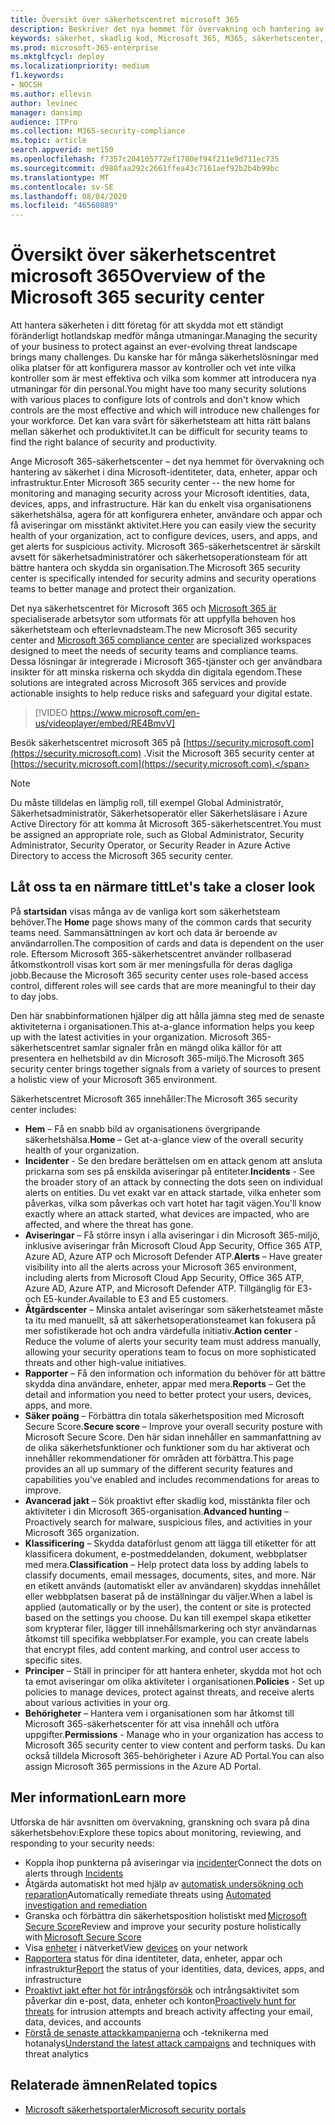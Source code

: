 ```yaml
---
title: Översikt över säkerhetscentret microsoft 365
description: Beskriver det nya hemmet för övervakning och hantering av säkerhet i dina Microsoft-identiteter, data, enheter och appar.
keywords: säkerhet, skadlig kod, Microsoft 365, M365, säkerhetscenter, övervaka, rapportera, identiteter, data, enheter, appar
ms.prod: microsoft-365-enterprise
ms.mktglfcycl: deploy
ms.localizationpriority: medium
f1.keywords:
- NOCSH
ms.author: ellevin
author: levinec
manager: dansimp
audience: ITPro
ms.collection: M365-security-compliance
ms.topic: article
search.appverid: met150
ms.openlocfilehash: f7357c204105772ef1780ef94f211e9d711ec735
ms.sourcegitcommit: d988faa292c2661ffea43c7161aef92b2b4b99bc
ms.translationtype: MT
ms.contentlocale: sv-SE
ms.lasthandoff: 08/04/2020
ms.locfileid: "46560889"
---
```

# <a name="overview-of-the-microsoft-365-security-center"></a><span data-ttu-id="3303c-104">Översikt över säkerhetscentret microsoft 365</span><span class="sxs-lookup"><span data-stu-id="3303c-104">Overview of the Microsoft 365 security center</span></span>

<span data-ttu-id="3303c-105">Att hantera säkerheten i ditt företag för att skydda mot ett ständigt föränderligt hotlandskap medför många utmaningar.</span><span class="sxs-lookup"><span data-stu-id="3303c-105">Managing the security of your business to protect against an ever-evolving threat landscape brings many challenges.</span></span> <span data-ttu-id="3303c-106">Du kanske har för många säkerhetslösningar med olika platser för att konfigurera massor av kontroller och vet inte vilka kontroller som är mest effektiva och vilka som kommer att introducera nya utmaningar för din personal.</span><span class="sxs-lookup"><span data-stu-id="3303c-106">You might have too many security solutions with various places to configure lots of controls and don't know which controls are the most effective and which will introduce new challenges for your workforce.</span></span> <span data-ttu-id="3303c-107">Det kan vara svårt för säkerhetsteam att hitta rätt balans mellan säkerhet och produktivitet.</span><span class="sxs-lookup"><span data-stu-id="3303c-107">It can be difficult for security teams to find the right balance of security and productivity.</span></span>

<span data-ttu-id="3303c-108">Ange Microsoft 365-säkerhetscenter – det nya hemmet för övervakning och hantering av säkerhet i dina Microsoft-identiteter, data, enheter, appar och infrastruktur.</span><span class="sxs-lookup"><span data-stu-id="3303c-108">Enter Microsoft 365 security center -- the new home for monitoring and managing security across your Microsoft identities, data, devices, apps, and infrastructure.</span></span> <span data-ttu-id="3303c-109">Här kan du enkelt visa organisationens säkerhetshälsa, agera för att konfigurera enheter, användare och appar och få aviseringar om misstänkt aktivitet.</span><span class="sxs-lookup"><span data-stu-id="3303c-109">Here you can easily view the security health of your organization, act to configure devices, users, and apps, and get alerts for suspicious activity.</span></span> <span data-ttu-id="3303c-110">Microsoft 365-säkerhetscentret är särskilt avsett för säkerhetsadministratörer och säkerhetsoperationsteam för att bättre hantera och skydda sin organisation.</span><span class="sxs-lookup"><span data-stu-id="3303c-110">The Microsoft 365 security center is specifically intended for security admins and security operations teams to better manage and protect their organization.</span></span>

<span data-ttu-id="3303c-111">Det nya säkerhetscentret för Microsoft 365 och [Microsoft 365 är](https://docs.microsoft.com/microsoft-365/compliance/microsoft-365-compliance-center) specialiserade arbetsytor som utformats för att uppfylla behoven hos säkerhetsteam och efterlevnadsteam.</span><span class="sxs-lookup"><span data-stu-id="3303c-111">The new Microsoft 365 security center and [Microsoft 365 compliance center](https://docs.microsoft.com/microsoft-365/compliance/microsoft-365-compliance-center) are specialized workspaces designed to meet the needs of security teams and compliance teams.</span></span> <span data-ttu-id="3303c-112">Dessa lösningar är integrerade i Microsoft 365-tjänster och ger användbara insikter för att minska riskerna och skydda din digitala egendom.</span><span class="sxs-lookup"><span data-stu-id="3303c-112">These solutions are integrated across Microsoft 365 services and provide actionable insights to help reduce risks and safeguard your digital estate.</span></span>

>[!VIDEO https://www.microsoft.com/en-us/videoplayer/embed/RE4BmvV]

<span data-ttu-id="3303c-113">Besök säkerhetscentret microsoft 365 på [https://security.microsoft.com](https://security.microsoft.com) .</span><span class="sxs-lookup"><span data-stu-id="3303c-113">Visit the Microsoft 365 security center at [https://security.microsoft.com](https://security.microsoft.com).</span></span> 

> [!NOTE]
> <span data-ttu-id="3303c-114">Du måste tilldelas en lämplig roll, till exempel Global Administratör, Säkerhetsadministratör, Säkerhetsoperatör eller Säkerhetsläsare i Azure Active Directory för att komma åt Microsoft 365-säkerhetscentret.</span><span class="sxs-lookup"><span data-stu-id="3303c-114">You must be assigned an appropriate role, such as Global Administrator, Security Administrator, Security Operator, or Security Reader in Azure Active Directory to access the Microsoft 365 security center.</span></span>


## <a name="lets-take-a-closer-look"></a><span data-ttu-id="3303c-115">Låt oss ta en närmare titt</span><span class="sxs-lookup"><span data-stu-id="3303c-115">Let's take a closer look</span></span>

<span data-ttu-id="3303c-116">På **startsidan** visas många av de vanliga kort som säkerhetsteam behöver.</span><span class="sxs-lookup"><span data-stu-id="3303c-116">The **Home** page shows many of the common cards that security teams need.</span></span> <span data-ttu-id="3303c-117">Sammansättningen av kort och data är beroende av användarrollen.</span><span class="sxs-lookup"><span data-stu-id="3303c-117">The composition of cards and data is dependent on the user role.</span></span> <span data-ttu-id="3303c-118">Eftersom Microsoft 365-säkerhetscentret använder rollbaserad åtkomstkontroll visas kort som är mer meningsfulla för deras dagliga jobb.</span><span class="sxs-lookup"><span data-stu-id="3303c-118">Because the Microsoft 365 security center uses role-based access control, different roles will see cards that are more meaningful to their day to day jobs.</span></span>  

<span data-ttu-id="3303c-119">Den här snabbinformationen hjälper dig att hålla jämna steg med de senaste aktiviteterna i organisationen.</span><span class="sxs-lookup"><span data-stu-id="3303c-119">This at-a-glance information helps you keep up with the latest activities in your organization.</span></span> <span data-ttu-id="3303c-120">Microsoft 365-säkerhetscentret samlar signaler från en mängd olika källor för att presentera en helhetsbild av din Microsoft 365-miljö.</span><span class="sxs-lookup"><span data-stu-id="3303c-120">The Microsoft 365 security center brings together signals from a variety of sources to present a holistic view of your Microsoft 365 environment.</span></span>

<span data-ttu-id="3303c-121">Säkerhetscentret Microsoft 365 innehåller:</span><span class="sxs-lookup"><span data-stu-id="3303c-121">The Microsoft 365 security center includes:</span></span>

* <span data-ttu-id="3303c-122">**Hem** – Få en snabb bild av organisationens övergripande säkerhetshälsa.</span><span class="sxs-lookup"><span data-stu-id="3303c-122">**Home** – Get at-a-glance view of the overall security health of your organization.</span></span>
* <span data-ttu-id="3303c-123">**Incidenter** - Se den bredare berättelsen om en attack genom att ansluta prickarna som ses på enskilda aviseringar på entiteter.</span><span class="sxs-lookup"><span data-stu-id="3303c-123">**Incidents** - See the broader story of an attack by connecting the dots seen on individual alerts on entities.</span></span> <span data-ttu-id="3303c-124">Du vet exakt var en attack startade, vilka enheter som påverkas, vilka som påverkas och vart hotet har tagit vägen.</span><span class="sxs-lookup"><span data-stu-id="3303c-124">You'll know exactly where an attack started, what devices are impacted, who are affected, and where the threat has gone.</span></span>
* <span data-ttu-id="3303c-125">**Aviseringar** – Få större insyn i alla aviseringar i din Microsoft 365-miljö, inklusive aviseringar från Microsoft Cloud App Security, Office 365 ATP, Azure AD, Azure ATP och Microsoft Defender ATP.</span><span class="sxs-lookup"><span data-stu-id="3303c-125">**Alerts** – Have greater visibility into all the alerts across your Microsoft 365 environment, including alerts from Microsoft Cloud App Security, Office 365 ATP, Azure AD, Azure ATP, and Microsoft Defender ATP.</span></span> <span data-ttu-id="3303c-126">Tillgänglig för E3- och E5-kunder.</span><span class="sxs-lookup"><span data-stu-id="3303c-126">Available to E3 and E5 customers.</span></span>  
* <span data-ttu-id="3303c-127">**Åtgärdscenter** – Minska antalet aviseringar som säkerhetsteamet måste ta itu med manuellt, så att säkerhetsoperationsteamet kan fokusera på mer sofistikerade hot och andra värdefulla initiativ.</span><span class="sxs-lookup"><span data-stu-id="3303c-127">**Action center** - Reduce the volume of alerts your security team must address manually, allowing your security operations team to focus on more sophisticated threats and other high-value initiatives.</span></span>
* <span data-ttu-id="3303c-128">**Rapporter** – Få den information och information du behöver för att bättre skydda dina användare, enheter, appar med mera.</span><span class="sxs-lookup"><span data-stu-id="3303c-128">**Reports** – Get the detail and information you need to better protect your users, devices, apps, and more.</span></span>
* <span data-ttu-id="3303c-129">**Säker poäng** – Förbättra din totala säkerhetsposition med Microsoft Secure Score.</span><span class="sxs-lookup"><span data-stu-id="3303c-129">**Secure score** – Improve your overall security posture with Microsoft Secure Score.</span></span> <span data-ttu-id="3303c-130">Den här sidan innehåller en sammanfattning av de olika säkerhetsfunktioner och funktioner som du har aktiverat och innehåller rekommendationer för områden att förbättra.</span><span class="sxs-lookup"><span data-stu-id="3303c-130">This page provides an all up summary of the different security features and capabilities you've enabled and includes recommendations for areas to improve.</span></span>
* <span data-ttu-id="3303c-131">**Avancerad jakt** – Sök proaktivt efter skadlig kod, misstänkta filer och aktiviteter i din Microsoft 365-organisation.</span><span class="sxs-lookup"><span data-stu-id="3303c-131">**Advanced hunting** – Proactively search for malware, suspicious files, and activities in your Microsoft 365 organization.</span></span>
* <span data-ttu-id="3303c-132">**Klassificering** – Skydda dataförlust genom att lägga till etiketter för att klassificera dokument, e-postmeddelanden, dokument, webbplatser med mera.</span><span class="sxs-lookup"><span data-stu-id="3303c-132">**Classification** – Help protect data loss by adding labels to classify documents, email messages, documents, sites, and more.</span></span> <span data-ttu-id="3303c-133">När en etikett används (automatiskt eller av användaren) skyddas innehållet eller webbplatsen baserat på de inställningar du väljer.</span><span class="sxs-lookup"><span data-stu-id="3303c-133">When a label is applied (automatically or by the user), the content or site is protected based on the settings you choose.</span></span> <span data-ttu-id="3303c-134">Du kan till exempel skapa etiketter som krypterar filer, lägger till innehållsmarkering och styr användarnas åtkomst till specifika webbplatser.</span><span class="sxs-lookup"><span data-stu-id="3303c-134">For example, you can create labels that encrypt files, add content marking, and control user access to specific sites.</span></span>
* <span data-ttu-id="3303c-135">**Principer** – Ställ in principer för att hantera enheter, skydda mot hot och ta emot aviseringar om olika aktiviteter i organisationen.</span><span class="sxs-lookup"><span data-stu-id="3303c-135">**Policies** - Set up policies to manage devices, protect against threats, and receive alerts about various activities in your org.</span></span>
* <span data-ttu-id="3303c-136">**Behörigheter** – Hantera vem i organisationen som har åtkomst till Microsoft 365-säkerhetscenter för att visa innehåll och utföra uppgifter.</span><span class="sxs-lookup"><span data-stu-id="3303c-136">**Permissions** - Manage who in your organization has access to Microsoft 365 security center to view content and perform tasks.</span></span> <span data-ttu-id="3303c-137">Du kan också tilldela Microsoft 365-behörigheter i Azure AD Portal.</span><span class="sxs-lookup"><span data-stu-id="3303c-137">You can also assign Microsoft 365 permissions in the Azure AD Portal.</span></span>

## <a name="learn-more"></a><span data-ttu-id="3303c-138">Mer information</span><span class="sxs-lookup"><span data-stu-id="3303c-138">Learn more</span></span> 

<span data-ttu-id="3303c-139">Utforska de här avsnitten om övervakning, granskning och svara på dina säkerhetsbehov:</span><span class="sxs-lookup"><span data-stu-id="3303c-139">Explore these topics about monitoring, reviewing, and responding to your security needs:</span></span>
- <span data-ttu-id="3303c-140">Koppla ihop punkterna på aviseringar via [incidenter](incident-queue.md)</span><span class="sxs-lookup"><span data-stu-id="3303c-140">Connect the dots on alerts through [Incidents](incident-queue.md)</span></span>
- <span data-ttu-id="3303c-141">Åtgärda automatiskt hot med hjälp av [automatisk undersökning och reparation](mtp-autoir.md)</span><span class="sxs-lookup"><span data-stu-id="3303c-141">Automatically remediate threats using [Automated investigation and remediation](mtp-autoir.md)</span></span>
- <span data-ttu-id="3303c-142">Granska och förbättra din säkerhetsposition holistiskt med [Microsoft Secure Score](microsoft-secure-score.md)</span><span class="sxs-lookup"><span data-stu-id="3303c-142">Review and improve your security posture holistically with [Microsoft Secure Score](microsoft-secure-score.md)</span></span>
- <span data-ttu-id="3303c-143">Visa [enheter](device-profile.md) i nätverket</span><span class="sxs-lookup"><span data-stu-id="3303c-143">View [devices](device-profile.md) on your network</span></span>
- <span data-ttu-id="3303c-144">[Rapportera](monitoring-and-reporting.md) status för dina identiteter, data, enheter, appar och infrastruktur</span><span class="sxs-lookup"><span data-stu-id="3303c-144">[Report](monitoring-and-reporting.md) the status of your identities, data, devices, apps, and infrastructure</span></span>
- <span data-ttu-id="3303c-145">[Proaktivt jakt efter hot för intrångsförsök](advanced-hunting-overview.md) och intrångsaktivitet som påverkar din e-post, data, enheter och konton</span><span class="sxs-lookup"><span data-stu-id="3303c-145">[Proactively hunt for threats](advanced-hunting-overview.md) for intrusion attempts and breach activity affecting your email, data, devices, and accounts</span></span>
- <span data-ttu-id="3303c-146">[Förstå de senaste attackkampanjerna](latest-attack-campaigns.md) och -teknikerna med hotanalys</span><span class="sxs-lookup"><span data-stu-id="3303c-146">[Understand the latest attack campaigns](latest-attack-campaigns.md) and techniques with threat analytics</span></span>

## <a name="related-topics"></a><span data-ttu-id="3303c-147">Relaterade ämnen</span><span class="sxs-lookup"><span data-stu-id="3303c-147">Related topics</span></span>
- [<span data-ttu-id="3303c-148">Microsoft säkerhetsportaler</span><span class="sxs-lookup"><span data-stu-id="3303c-148">Microsoft security portals</span></span>](portals.md)
